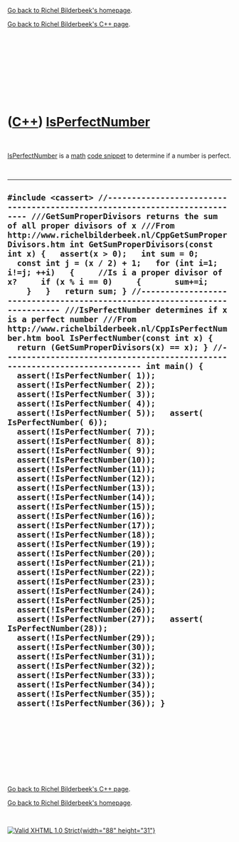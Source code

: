 [Go back to Richel Bilderbeek's homepage](index.htm).

[Go back to Richel Bilderbeek's C++ page](Cpp.htm).

 

 

 

 

 

([C++](Cpp.htm)) [IsPerfectNumber](CppIsPerfectNumber.htm)
==========================================================

 

[IsPerfectNumber](CppIsPerfectNumber.htm) is a [math](CppMath.htm) [code
snippet](CppCodeSnippets.htm) to determine if a number is perfect.

 

  --------------------------------------------------------------------------------------------------------------------------------------------------------------------------------------------------------------------------------------------------------------------------------------------------------------------------------------------------------------------------------------------------------------------------------------------------------------------------------------------------------------------------------------------------------------------------------------------------------------------------------------------------------------------------------------------------------------------------------------------------------------------------------------------------------------------------------------------------------------------------------------------------------------------------------------------------------------------------------------------------------------------------------------------------------------------------------------------------------------------------------------------------------------------------------------------------------------------------------------------------------------------------------------------------------------------------------------------------------------------------------------------------------------------------------------------------------------------------------------------------------------------------------------------------------------------------------------------------------------------------------------------------------------------------------------------------------------------------------------------------------------------------------------------------------------------------------------------------------------------------------------------------------------------------------------------------------------------------------------------------------------------------------------------------------------------
  ` #include <cassert> //--------------------------------------------------------------------------- ///GetSumProperDivisors returns the sum of all proper divisors of x ///From http://www.richelbilderbeek.nl/CppGetSumProperDivisors.htm int GetSumProperDivisors(const int x) {   assert(x > 0);   int sum = 0;   const int j = (x / 2) + 1;   for (int i=1; i!=j; ++i)   {     //Is i a proper divisor of x?     if (x % i == 0)     {       sum+=i;     }   }   return sum; } //--------------------------------------------------------------------------- ///IsPerfectNumber determines if x is a perfect number ///From http://www.richelbilderbeek.nl/CppIsPerfectNumber.htm bool IsPerfectNumber(const int x) {   return (GetSumProperDivisors(x) == x); } //--------------------------------------------------------------------------- int main() {   assert(!IsPerfectNumber( 1));   assert(!IsPerfectNumber( 2));   assert(!IsPerfectNumber( 3));   assert(!IsPerfectNumber( 4));   assert(!IsPerfectNumber( 5));   assert( IsPerfectNumber( 6));   assert(!IsPerfectNumber( 7));   assert(!IsPerfectNumber( 8));   assert(!IsPerfectNumber( 9));   assert(!IsPerfectNumber(10));   assert(!IsPerfectNumber(11));   assert(!IsPerfectNumber(12));   assert(!IsPerfectNumber(13));   assert(!IsPerfectNumber(14));   assert(!IsPerfectNumber(15));   assert(!IsPerfectNumber(16));   assert(!IsPerfectNumber(17));   assert(!IsPerfectNumber(18));   assert(!IsPerfectNumber(19));   assert(!IsPerfectNumber(20));   assert(!IsPerfectNumber(21));   assert(!IsPerfectNumber(22));   assert(!IsPerfectNumber(23));   assert(!IsPerfectNumber(24));   assert(!IsPerfectNumber(25));   assert(!IsPerfectNumber(26));   assert(!IsPerfectNumber(27));   assert( IsPerfectNumber(28));   assert(!IsPerfectNumber(29));   assert(!IsPerfectNumber(30));   assert(!IsPerfectNumber(31));   assert(!IsPerfectNumber(32));   assert(!IsPerfectNumber(33));   assert(!IsPerfectNumber(34));   assert(!IsPerfectNumber(35));   assert(!IsPerfectNumber(36)); } `
  --------------------------------------------------------------------------------------------------------------------------------------------------------------------------------------------------------------------------------------------------------------------------------------------------------------------------------------------------------------------------------------------------------------------------------------------------------------------------------------------------------------------------------------------------------------------------------------------------------------------------------------------------------------------------------------------------------------------------------------------------------------------------------------------------------------------------------------------------------------------------------------------------------------------------------------------------------------------------------------------------------------------------------------------------------------------------------------------------------------------------------------------------------------------------------------------------------------------------------------------------------------------------------------------------------------------------------------------------------------------------------------------------------------------------------------------------------------------------------------------------------------------------------------------------------------------------------------------------------------------------------------------------------------------------------------------------------------------------------------------------------------------------------------------------------------------------------------------------------------------------------------------------------------------------------------------------------------------------------------------------------------------------------------------------------------------

 

 

 

 

 

[Go back to Richel Bilderbeek's C++ page](Cpp.htm).

[Go back to Richel Bilderbeek's homepage](index.htm).

 

[![Valid XHTML 1.0 Strict](valid-xhtml10.png){width="88"
height="31"}](http://validator.w3.org/check?uri=referer)
